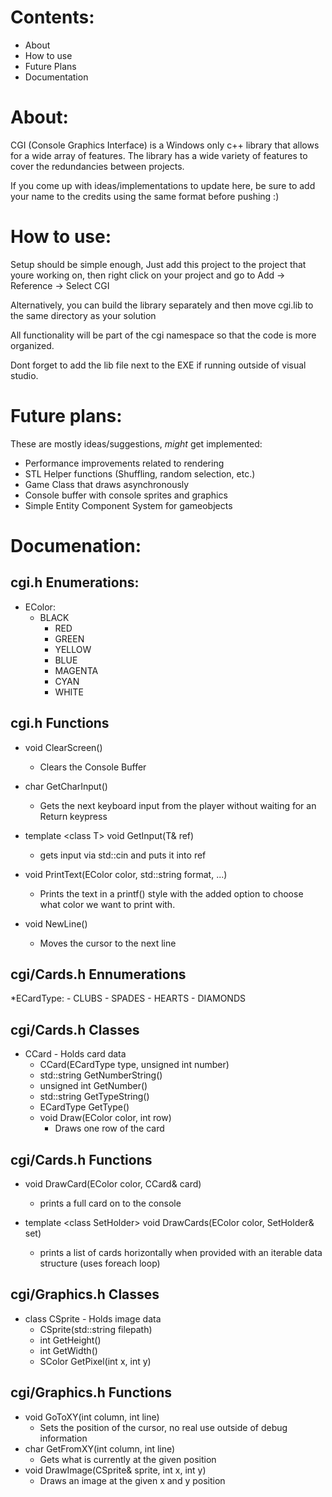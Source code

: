 # Contents:
* About
* How to use
* Future Plans
* Documentation

# About:
CGI (Console Graphics Interface) is a Windows only c++ library 
that allows for a wide array of features. The library has a 
wide variety of features to cover the redundancies between 
projects. 

If you come up with ideas/implementations to update here, be
sure to add your name to the credits using the same format 
before pushing :)

# How to use:
Setup should be simple enough, Just add this project to the
project that youre working on, then right click on your 
project and go to Add -> Reference -> Select CGI

Alternatively, you can build the library separately and then
move cgi.lib to the same directory as your solution

All functionality will be part of the cgi namespace so
that the code is more organized.

Dont forget to add the lib file next to the EXE if running
outside of visual studio.

# Future plans:

These are mostly ideas/suggestions, *might* get implemented:
* Performance improvements related to rendering
* STL Helper functions (Shuffling, random selection, etc.)
* Game Class that draws asynchronously
* Console buffer with console sprites and graphics
* Simple Entity Component System for gameobjects

# Documenation:
    
## cgi.h Enumerations:
* EColor:
	- BLACK
	    - RED
	    - GREEN
	    - YELLOW
	    - BLUE
	    - MAGENTA
	    - CYAN
	    - WHITE

## cgi.h Functions
* void ClearScreen()
    - Clears the Console Buffer

* char GetCharInput()
    - Gets the next keyboard input from the player without
    waiting for an Return keypress

*  template \<class T\> void GetInput(T& ref)
    - gets input via std::cin and puts it into ref

* void PrintText(EColor color, std::string format, ...)
    - Prints the text in a printf() style with the added 
    option to choose what color we want to print with.

* void NewLine()
    - Moves the cursor to the next line  

## cgi/Cards.h Ennumerations
*ECardType:
    - CLUBS
    - SPADES
    - HEARTS
    - DIAMONDS

## cgi/Cards.h Classes
* CCard - Holds card data
	- CCard(ECardType type, unsigned int number)
	- std::string GetNumberString()
	- unsigned int GetNumber()
	- std::string GetTypeString()
	- ECardType GetType()
	- void Draw(EColor color, int row)
	    - Draws one row of the card

## cgi/Cards.h Functions
* void DrawCard(EColor color, CCard& card)
    - prints a full card on to the console

* template \<class SetHolder\>
 void DrawCards(EColor color, SetHolder& set)
    - prints a list of cards horizontally when provided
    with an iterable data structure (uses foreach loop)
    
## cgi/Graphics.h Classes
* class CSprite - Holds image data
	- CSprite(std::string filepath)
	- int GetHeight()
	- int GetWidth()
	- SColor GetPixel(int x, int y)
	
## cgi/Graphics.h Functions
* void GoToXY(int column, int line)
	- Sets the position of the cursor, no real use 
	  outside of debug information
* char GetFromXY(int column, int line)
	- Gets what is currently at the given position
* void DrawImage(CSprite& sprite, int x, int y)
	- Draws an image at the given x and y position
	
